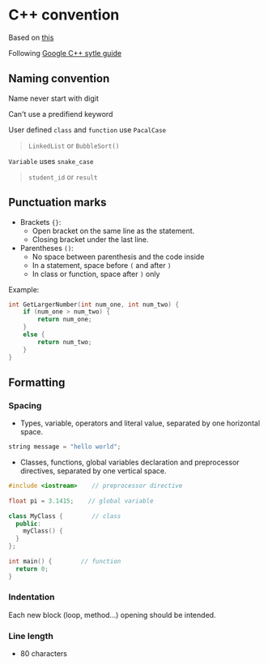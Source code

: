 # C++  convention

Based on [this](https://www.codecademy.com/courses/c-plus-plus-for-programmers/articles/cpp-style-guide)

Following [Google C++ sytle guide](https://google.github.io/styleguide/cppguide.html#cpplint)

## Naming convention

Name never start with digit

Can't use a predifiend keyword

User defined `class` and `function` use `PacalCase` 
> `LinkedList` or `BubbleSort()`

`Variable` uses `snake_case` 
> `student_id` or `result`

## Punctuation marks

- Brackets `{}`: 
    - Open bracket on the same line as the statement. 
    - Closing bracket under the last line.
- Parentheses `()`: 
    - No space between parenthesis and the code inside
    - In a statement, space before `(` and after `)`
    - In class or function, space after `)` only

Example: 


```cpp
int GetLargerNumber(int num_one, int num_two) {
    if (num_one > num_two) {
        return num_one;
    }
    else {
        return num_two;
    }
}
```


## Formatting

### Spacing

- Types, variable, operators and literal value, separated by one horizontal space. 


```cpp
string message = "hello world";
```


- Classes, functions, global variables declaration and preprocessor directives, separated by one vertical space.


```cpp
#include <iostream>    // preprocessor directive
 
float pi = 3.1415;    // global variable
 
class MyClass {        // class
  public:
    myClass() {
  }
};
 
int main() {        // function
  return 0;
}
```


### Indentation

Each new block (loop, method...) opening should be intended.

### Line length 

- 80 characters
